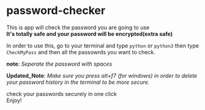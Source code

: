 # password-checker
This is app will check the password you are going to use   
**It's totally safe and your password will be encrypted(extra safe)**    

In order to use this, go to your terminal and type `python` or `python3` then type `CheckMyPass` and then all the passowrds you want to check.      

**note**: _Seperate the password with spaces_

**Updated_Note**: _Make sure you press alt+f7 (for windows) in order to delete your password history in the terminal to be more secure._    

check your passwords securely in one click     
Enjoy!    
